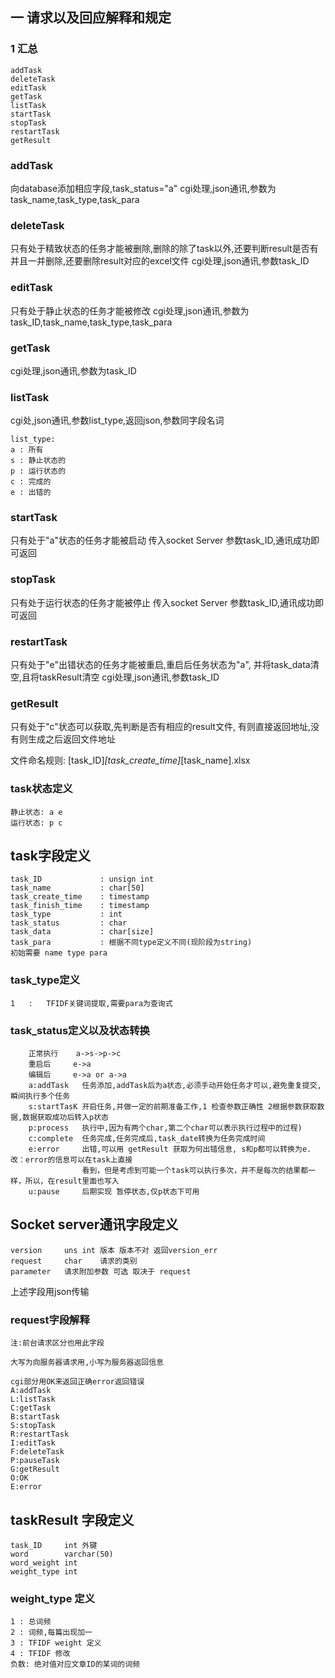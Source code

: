 ## 一 请求以及回应解释和规定

### 1 汇总
	
	addTask
	deleteTask
	editTask
	getTask
	listTask
	startTask
	stopTask
	restartTask
	getResult

### addTask

向database添加相应字段,task_status="a"
cgi处理,json通讯,参数为task_name,task_type,task_para

### deleteTask

只有处于精致状态的任务才能被删除,删除的除了task以外,还要判断result是否有并且一并删除,还要删除result对应的excel文件
cgi处理,json通讯,参数task_ID

### editTask

只有处于静止状态的任务才能被修改
cgi处理,json通讯,参数为task_ID,task_name,task_type,task_para

### getTask

cgi处理,json通讯,参数为task_ID

### listTask

cgi处,json通讯,参数list_type,返回json,参数同字段名词

	list_type:
	a : 所有
	s : 静止状态的
	p :	运行状态的
	c : 完成的
	e : 出错的

### startTask

只有处于"a"状态的任务才能被启动
传入socket Server 参数task_ID,通讯成功即可返回

### stopTask

只有处于运行状态的任务才能被停止
传入socket Server 参数task_ID,通讯成功即可返回

### restartTask

只有处于"e"出错状态的任务才能被重启,重启后任务状态为"a",
并将task_data清空,且将taskResult清空
cgi处理,json通讯,参数task_ID

### getResult

只有处于"c"状态可以获取,先判断是否有相应的result文件,
有则直接返回地址,没有则生成之后返回文件地址

文件命名规则:
	[task_ID]_[task_create_time]_[task_name].xlsx

### task状态定义

	静止状态: a e
	运行状态: p c

## task字段定义

	task_ID				: unsign int
	task_name			: char[50]
	task_create_time	: timestamp
	task_finish_time	: timestamp
	task_type			: int
	task_status			: char
	task_data			: char[size]
	task_para			: 根据不同type定义不同(现阶段为string)
	初始需要 name type para

### task_type定义

	1	:	TFIDF关键词提取,需要para为查询式

### task_status定义以及状态转换

		正常执行	a->s->p->c
		重启后		e->a
		编辑后		e->a or a->a
		a:addTask	任务添加,addTask后为a状态,必须手动开始任务才可以,避免重复提交,瞬间执行多个任务
		s:startTasK	开启任务,并做一定的前期准备工作,1 检查参数正确性 2根据参数获取数据,数据获取成功后转入p状态
		p:process	执行中,因为有两个char,第二个char可以表示执行过程中的过程)
		c:complete	任务完成,任务完成后,task_date转换为任务完成时间
		e:error		出错,可以用 getResult 获取为何出错信息, s和p都可以转换为e.改：error的信息可以在task上直接
					看到，但是考虑到可能一个task可以执行多次，并不是每次的结果都一样，所以，在result里面也写入
		u:pause		后期实现 暂停状态,仅p状态下可用

## Socket server通讯字段定义

	version		uns int	版本 版本不对 返回version_err
	request		char	请求的类别
	parameter	请求附加参数 可选 取决于 request

上述字段用json传输

### request字段解释

	注:前台请求区分也用此字段
	
	大写为向服务器请求用,小写为服务器返回信息

	cgi部分用OK来返回正确error返回错误
	A:addTask
	L:listTask
	C:getTask
	B:startTask
	S:stopTask
	R:restartTask
	I:editTask
	F:deleteTask
	P:pauseTask
	G:getResult
	O:OK
	E:error

## taskResult 字段定义

	task_ID		int 外键
	word		varchar(50)
	word_weight	int
	weight_type	int

### weight_type 定义
	
	1 : 总词频
	2 : 词频,每篇出现加一
	3 : TFIDF weight 定义
	4 : TFIDF 修改
	负数: 绝对值对应文章ID的某词的词频
